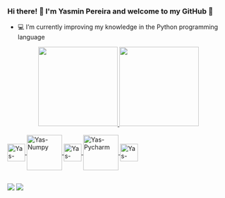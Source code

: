 ### Hi there! 👋 I'm Yasmin Pereira and welcome to my GitHub 🤗

- 💻 I’m currently improving my knowledge in the Python programming language
<div align="center">
  <a href="https://github.com/datayasminpereira">
  <img height="180em" src="https://github-readme-stats.vercel.app/api?username=datayasminpereira&show_icons=true&theme=radical&include_all_commits=true&count_private=true"/>
  <img height="180em" src="https://github-readme-stats.vercel.app/api/top-langs/?username=datayasminpereira&layout=compact&langs_count=7&theme=radical"/>
</div>
<div style="display: inline_block"><br>
  <img align="center" alt="Yas-Python" height="40" width="40" src="https://cdn.jsdelivr.net/gh/devicons/devicon/icons/python/python-original-wordmark.svg" />
  <img align="center" alt="Yas-Numpy" height="80" width="80" src="https://cdn.jsdelivr.net/gh/devicons/devicon/icons/numpy/numpy-original-wordmark.svg" />
  <img align="center" alt="Yas-Pandas" height="40" width="40" src="https://cdn.jsdelivr.net/gh/devicons/devicon/icons/pandas/pandas-original-wordmark.svg" />
  <img align="center" alt="Yas-Pycharm" height="80" width="80" src="https://cdn.jsdelivr.net/gh/devicons/devicon/icons/pycharm/pycharm-original-wordmark.svg" />
  <img align="center" alt="Yas-Jupyter" height="40" width="40" src="https://cdn.jsdelivr.net/gh/devicons/devicon/icons/jupyter/jupyter-original-wordmark.svg" />


</div>
  
 ##
 
<div>
  <a href = "mailto:datayasminpereira@gmail.com"><img src="https://img.shields.io/badge/-Gmail-%23333?style=for-the-badge&logo=gmail&logoColor=white" target="_blank"></a>
  <a href="https://www.linkedin.com/in/yasmin-pereira-9a0a34212/" target="_blank"><img src="https://img.shields.io/badge/-LinkedIn-%230077B5?style=for-the-badge&logo=linkedin&logoColor=white" target="_blank"></a>
</div>
